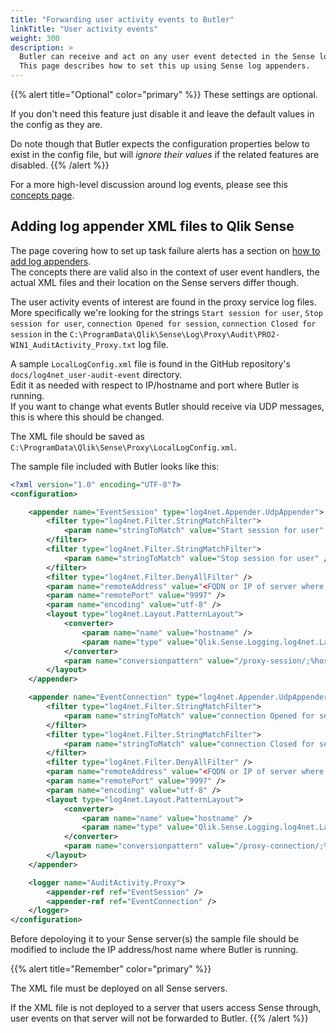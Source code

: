 ```yaml
---
title: "Forwarding user activity events to Butler"
linkTitle: "User activity events"
weight: 300
description: >
  Butler can receive and act on any user event detected in the Sense log files.  
  This page describes how to set this up using Sense log appenders.
---
```


{{% alert title="Optional" color="primary" %}}
These settings are optional.

If you don't need this feature just disable it and leave the default values in the config as they are.

Do note though that Butler expects the configuration properties below to exist in the config file, but will *ignore their values* if the related features are disabled.
{{% /alert %}}

For a more high-level discussion around log events, please see this [concepts page](/docs/concepts/log-event-handlers/).

## Adding log appender XML files to Qlik Sense

The page covering how to set up task failure alerts has a section on [how to add log appenders](/docs/getting-started/setup/reload-alerts/).  
The concepts there are valid also in the context of user event handlers, the actual XML files and their location on the Sense servers differ though.

The user activity events of interest are found in the proxy service log files.  
More specifically we're looking for the strings `Start session for user`, `Stop session for user`, `connection Opened for session`, `connection Closed for session` in the `C:\ProgramData\Qlik\Sense\Log\Proxy\Audit\PRO2-WIN1_AuditActivity_Proxy.txt` log file.

A sample `LocalLogConfig.xml` file is found in the GitHub repository's `docs/log4net_user-audit-event` directory.  
Edit it as needed with respect to IP/hostname and port where Butler is running.  
If you want to change what events Butler should receive via UDP messages, this is where this should be changed.

The XML file should be saved as `C:\ProgramData\Qlik\Sense\Proxy\LocalLogConfig.xml`.

The sample file included with Butler looks like this:

```xml
<?xml version="1.0" encoding="UTF-8"?>
<configuration>

    <appender name="EventSession" type="log4net.Appender.UdpAppender">
        <filter type="log4net.Filter.StringMatchFilter">
            <param name="stringToMatch" value="Start session for user" />
        </filter>
        <filter type="log4net.Filter.StringMatchFilter">
            <param name="stringToMatch" value="Stop session for user" />
        </filter>
        <filter type="log4net.Filter.DenyAllFilter" />
        <param name="remoteAddress" value="<FQDN or IP of server where Butler is running>" />
        <param name="remotePort" value="9997" />
        <param name="encoding" value="utf-8" />
        <layout type="log4net.Layout.PatternLayout">
            <converter>
                <param name="name" value="hostname" />
                <param name="type" value="Qlik.Sense.Logging.log4net.Layout.Pattern.HostNamePatternConverter" />
            </converter>
            <param name="conversionpattern" value="/proxy-session/;%hostname;%property{Command};%property{UserDirectory};%property{UserId};%property{Origin};%property{Context};%message" />
        </layout>
    </appender>

    <appender name="EventConnection" type="log4net.Appender.UdpAppender">
        <filter type="log4net.Filter.StringMatchFilter">
            <param name="stringToMatch" value="connection Opened for session" />
        </filter>
        <filter type="log4net.Filter.StringMatchFilter">
            <param name="stringToMatch" value="connection Closed for session" />
        </filter>
        <filter type="log4net.Filter.DenyAllFilter" />
        <param name="remoteAddress" value="<FQDN or IP of server where Butler is running>" />
        <param name="remotePort" value="9997" />
        <param name="encoding" value="utf-8" />
        <layout type="log4net.Layout.PatternLayout">
            <converter>
                <param name="name" value="hostname" />
                <param name="type" value="Qlik.Sense.Logging.log4net.Layout.Pattern.HostNamePatternConverter" />
            </converter>
            <param name="conversionpattern" value="/proxy-connection/;%hostname;%property{Command};%property{UserDirectory};%property{UserId};%property{Origin};%property{Context};%message" />
        </layout>
    </appender>

    <logger name="AuditActivity.Proxy">
        <appender-ref ref="EventSession" />
        <appender-ref ref="EventConnection" />
    </logger>
</configuration>
```

Before depoloying it to your Sense server(s) the sample file should be modified to include the IP address/host name where Butler is running.

{{% alert title="Remember" color="primary" %}}

The XML file must be deployed on all Sense servers.

If the XML file is not deployed to a server that users access Sense through, user events on that server will not be forwarded to Butler.
{{% /alert %}}

